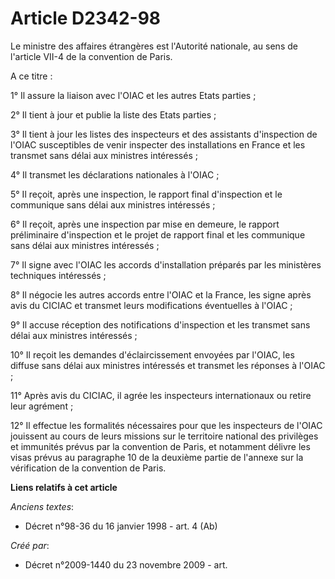 # Article D2342-98

Le ministre des affaires étrangères est l'Autorité nationale, au sens de l'article VII-4 de la convention de Paris.

A ce titre :

1° Il assure la liaison avec l'OIAC et les autres Etats parties ;

2° Il tient à jour et publie la liste des Etats parties ;

3° Il tient à jour les listes des inspecteurs et des assistants d'inspection de l'OIAC susceptibles de venir inspecter des
installations en France et les transmet sans délai aux ministres intéressés ;

4° Il transmet les déclarations nationales à l'OIAC ;

5° Il reçoit, après une inspection, le rapport final d'inspection et le communique sans délai aux ministres intéressés ;

6° Il reçoit, après une inspection par mise en demeure, le rapport préliminaire d'inspection et le projet de rapport final et
les communique sans délai aux ministres intéressés ;

7° Il signe avec l'OIAC les accords d'installation préparés par les ministères techniques intéressés ;

8° Il négocie les autres accords entre l'OIAC et la France, les signe après avis du CICIAC et transmet leurs modifications
éventuelles à l'OIAC ;

9° Il accuse réception des notifications d'inspection et les transmet sans délai aux ministres intéressés ;

10° Il reçoit les demandes d'éclaircissement envoyées par l'OIAC, les diffuse sans délai aux ministres intéressés et transmet
les réponses à l'OIAC ;

11° Après avis du CICIAC, il agrée les inspecteurs internationaux ou retire leur agrément ;

12° Il effectue les formalités nécessaires pour que les inspecteurs de l'OIAC jouissent au cours de leurs missions sur le
territoire national des privilèges et immunités prévus par la convention de Paris, et notamment délivre les visas prévus au
paragraphe 10 de la deuxième partie de l'annexe sur la vérification de la convention de Paris.

**Liens relatifs à cet article**

_Anciens textes_:

  - Décret n°98-36 du 16 janvier 1998 - art. 4 (Ab)

_Créé par_:

  - Décret n°2009-1440 du 23 novembre 2009 - art.
